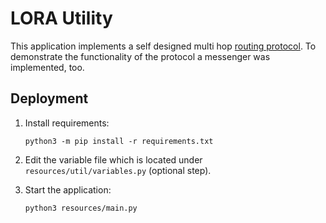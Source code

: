 # LORA Utility
This application implements a self designed multi hop [routing protocol](https://github.com/marv1913/lora_utility/wiki). To demonstrate the functionality of the protocol a messenger was implemented, too. 

## Deployment

    

 1. Install requirements:
 
     ``python3 -m pip install -r requirements.txt``
2.  Edit the variable file which is located under ``resources/util/variables.py`` (optional step).
3.  Start the application:

    ``python3 resources/main.py``
